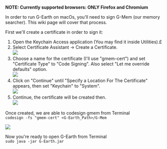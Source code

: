 **NOTE: Currently supported browsers: ONLY Firefox and Chromium**

In order to run G-Earth on macOs, you'll need to sign G-Mem (our memory searcher). This wiki page will cover that process.

First we'll create a certificate in order to sign it:
1. Open the Keychain Access application (You may find it inside Utilities).£
2. Select Certificate Assistant -> Create a Certificate.<br>
![](https://i.imgur.com/G6SS6ac.png)
3. Choose a name for the certificate (I'll use "gmem-cert") and set "Certificate Type" to "Code Signing". Also select "Let me override defaults" option.<br>
![](https://i.imgur.com/CAUI5Xi.png)
4. Click on "Continue" until "Specify a Location For The Certificate" appears, then set "Keychain" to "System".<br>
![](https://i.imgur.com/HwLDtmE.png)
5. Continue, the certificate will be created then.<br>
![](https://i.imgur.com/gYiKmZA.png)

Once created, we are able to codesign gmem from Terminal<br>
`codesign -fs "gmem-cert" <G-Earth_Path>/G-Mem`

![](https://i.imgur.com/xkryoJz.png)

Now you're ready to open G-Earth from Terminal<br>
`sudo java -jar G-Earth.jar`
